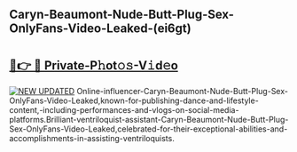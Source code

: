 ## Caryn-Beaumont-Nude-Butt-Plug-Sex-OnlyFans-Video-Leaked-(ei6gt)


# <h2><a href="https://mediaupload.pro?-19M">🔗👉 🔴 Private-P𝚑ot𝚘𝚜-V𝚒d𝚎o</a></h2>

[![NEW UPDATED](https://i.imgur.com/0qMVB7G.gif)](https://mediaupload.pro?-19M)
Online-influencer-Caryn-Beaumont-Nude-Butt-Plug-Sex-OnlyFans-Video-Leaked,known-for-publishing-dance-and-lifestyle-content,-including-performances-and-vlogs-on-social-media-platforms.Brilliant-ventriloquist-assistant-Caryn-Beaumont-Nude-Butt-Plug-Sex-OnlyFans-Video-Leaked,celebrated-for-their-exceptional-abilities-and-accomplishments-in-assisting-ventriloquists.  
